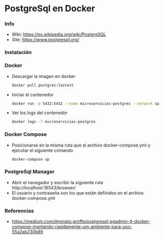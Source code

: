 # PostgreSql en Docker

### Info 
- Wiki: https://es.wikipedia.org/wiki/PostgreSQL
- Site: https://www.postgresql.org/

### Instalación 
### Docker 
- Descargar la imagen en docker
    ```sh
    docker pull postgres:lastest
    ```
- Iniciar el contenedor    
    ```sh
    docker run -p 5432:5432 --name microservicios-postgres --network springcloud -e POSTGRES_PASSWORD=sasa -e POSTGRES_DB=db_springboot_cloud -d postgres
    ```
- Ver los logs del contenedor 
    ```sh
    docker logs -f microservicios-postgres
    ```
### Docker Compose 
- Posicionarse en la misma ruta que el archivo docker-compose.yml y ejecutar el siguiente comando
    ```sh
    docker-compose up
    ```
### PostgreSql Manager
- Abrir el navegador y escribir la siguiente ruta http://localhost:16543/browser/
- El usuario y contraseña son los que están definidos en el archivo docker-compose.yml 


### Referencias
- https://medium.com/@renato.groffe/postgresql-pgadmin-4-docker-compose-montando-rapidamente-um-ambiente-para-uso-55a2ab230b89